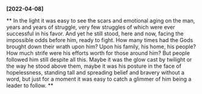 **[2022-04-08]**

**
In the light it was easy to see the scars and emotional aging on the man, years and years of struggle, very few struggles of which were ever successful in his favor. And yet he still stood, here and now, facing the impossible odds before him, ready to fight. How many times had the Gods brought down their wrath upon him? Upon his family, his home, his people? How much strife were his efforts worth for those around him? But people followed him still despite all this. Maybe it was the glow cast by twilight or the way he stood above them, maybe it was his posture in the face of hopelessness, standing tall and spreading belief and bravery without a word, but just for a moment it was easy to catch a glimmer of him being a leader to follow. 
**